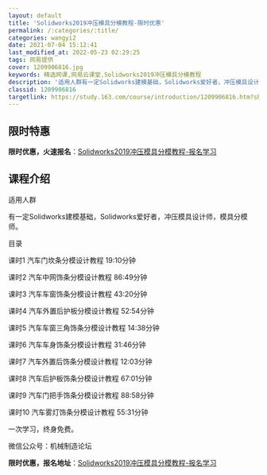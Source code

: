 ```yaml
---
layout: default
title: 'Solidworks2019冲压模具分模教程-限时优惠'
permalink: /:categories/:title/
categories: wangyi2
date: 2021-07-04 15:12:41
last_modified_at: 2022-05-23 02:29:25
tags: 网易提供
cover: 1209906816.jpg
keywords: 精选网课,网易云课堂,Solidworks2019冲压模具分模教程
description: '适用人群有一定Solidworks建模基础，Solidworks爱好者，冲压模具设计师，模具分模师。目录课时1汽车门坎条'
classid: 1209906816
targetlink: https://study.163.com/course/introduction/1209906816.htm?share=1&shareId=1025206652&utm_campaign=share&utm_medium=iphoneShare&utm_source=&utm_u=1025206652
---
```


## 限时特惠

**限时优惠，火速报名**：[Solidworks2019冲压模具分模教程-报名学习](https://study.163.com/course/introduction/1209906816.htm?share=1&shareId=1025206652&utm_campaign=share&utm_medium=iphoneShare&utm_source=&utm_u=1025206652)

## 课程介绍

适用人群

有一定Solidworks建模基础，Solidworks爱好者，冲压模具设计师，模具分模师。



目录

课时1 汽车门坎条分模设计教程 19:10分钟

课时2 汽车中网饰条分模设计教程 86:49分钟

课时3 汽车车窗饰条分模设计教程 43:20分钟

课时4 汽车外置后护板分模设计教程 52:54分钟

课时5 汽车车窗三角饰条分模设计教程 14:38分钟

课时6 汽车车身饰条分模设计教程 31:46分钟

课时7 汽车外置后饰条分模设计教程 12:03分钟

课时8 汽车后护板饰条分模设计教程 67:01分钟

课时9 汽车门把手饰条分模设计教程 88:58分钟

课时10 汽车雾灯饰条分模设计教程 55:31分钟



一次学习，终身免费。

微信公众号：机械制造论坛

**限时优惠，报名地址**：[Solidworks2019冲压模具分模教程-报名学习](https://study.163.com/course/introduction/1209906816.htm?share=1&shareId=1025206652&utm_campaign=share&utm_medium=iphoneShare&utm_source=&utm_u=1025206652)

